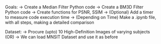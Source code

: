 Goals:
    -> Create a Median Filter Python code
    -> Create a BM3D Filter Python code
    -> Create functions for PSNR, SSIM
    -> (Optional) Add a timer to measure code execution time
    -> (Depending on Time) Make a .ipynb file, with all steps, making a detailed comparison

Dataset:
    -> Procure (upto) 10 High-Definition Images of varying subjects 
    (OR) 
    -> We can load MNSIT Dataset and use it as before
